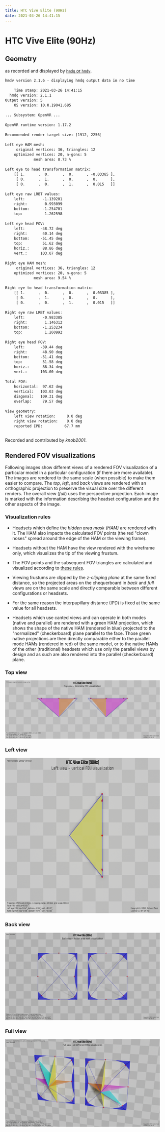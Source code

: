 ```yaml
---
title: HTC Vive Elite (90Hz)
date: 2021-03-26 14:41:15
---
```

# HTC Vive Elite (90Hz)

## Geometry

as recorded and displayed by [`hmdq` or `hmdv`](https://github.com/risa2000/hmdq).
```
hmdv version 2.1.6 - displaying hmdq output data in no time

    Time stamp: 2021-03-26 14:41:15
  hmdq version: 2.1.1
Output version: 5
    OS version: 10.0.19041.685

... Subsystem: OpenVR ...

OpenVR runtime version: 1.17.2

Recommended render target size: [1912, 2256]

Left eye HAM mesh:
     original vertices: 36, triangles: 12
    optimized vertices: 20, n-gons: 5
             mesh area: 8.73 %

Left eye to head transformation matrix:
    [[ 1.      ,  0.      ,  0.      , -0.03385 ],
     [ 0.      ,  1.      ,  0.      ,  0.      ],
     [ 0.      ,  0.      ,  1.      ,  0.015   ]]

Left eye raw LRBT values:
    left:        -1.139201
    right:        0.993099
    bottom:      -1.254701
    top:          1.262598

Left eye head FOV:
    left:       -48.72 deg
    right:       40.14 deg
    bottom:     -51.45 deg
    top:         51.62 deg
    horiz.:      88.86 deg
    vert.:      103.07 deg

Right eye HAM mesh:
     original vertices: 36, triangles: 12
    optimized vertices: 20, n-gons: 5
             mesh area: 9.54 %

Right eye to head transformation matrix:
    [[ 1.      ,  0.      ,  0.      ,  0.03385 ],
     [ 0.      ,  1.      ,  0.      ,  0.      ],
     [ 0.      ,  0.      ,  1.      ,  0.015   ]]

Right eye raw LRBT values:
    left:        -0.983385
    right:        1.146312
    bottom:      -1.253234
    top:          1.260992

Right eye head FOV:
    left:       -39.44 deg
    right:       48.90 deg
    bottom:     -51.41 deg
    top:         51.58 deg
    horiz.:      88.34 deg
    vert.:      103.00 deg

Total FOV:
    horizontal:  97.62 deg
    vertical:   103.03 deg
    diagonal:   109.31 deg
    overlap:     79.57 deg

View geometry:
    left view rotation:     0.0 deg
    right view rotation:    0.0 deg
    reported IPD:          67.7 mm


```
Recorded and contributed by _knob2001_.

## Rendered FOV visualizations

Following images show different views of a rendered FOV visualization of a
particular model in a particular configuration (if there are more available).
The images are rendered to the same scale (when possible) to make them easier
to compare. The _top_, _left_, and _back_ views are rendered with an
orthographic projection to preserve the visual size over the different renders.
The overall view (_full_) uses the perspective projection. Each image is marked
with the information describing the headset configuration and the other aspects
of the image.

### Visualization rules

* Headsets which define the _hidden area mask (HAM)_ are rendered with it. The
  HAM also impacts the calculated FOV points (the red "clown noses" spread
  around the edge of the HAM or the viewing frame).

* Headsets without the HAM have the view rendered with the wireframe only, which
  visualizes the tip of the viewing frustum.

* The FOV points and the subsequent FOV triangles are calculated and visualized
  according to [these
  rules](https://risa2000.github.io/vrdocs/docs/hmd_fov_calculation).

* Viewing frustums are clipped by the _z-clipping plane_ at the same fixed
  distance, so the projected areas on the chequerboard in _back_ and _full_
  views are on the same scale and directly comparable between different
  configurations or headsets.

* For the same reason the interpupillary distance (IPD) is fixed at the same
  value for all headsets.

* Headsets which use canted views and can operate in both modes (native and
  parallel) are rendered with a green HAM projection, which shows the shape of
  the native HAM (rendered in blue) projected to the "normalized"
  (checkerboard) plane parallel to the face. Those green native projections are
  then directly comparable either to the parallel mode HAMs (rendered in red)
  of the same model, or to the native HAMs of the other (traditional) headsets
  which use only the parallel views by design and as such are also rendered
  into the parallel (checkerboard) plane.

### Top view
[![HTC Vive Elite (90Hz) - top view](../images/ViveElite_Native_R90_top.dmx.png)](../images/ViveElite_Native_R90_top.dmx.png)

### Left view
[![HTC Vive Elite (90Hz) - left view](../images/ViveElite_Native_R90_left.dmx.png)](../images/ViveElite_Native_R90_left.dmx.png)

### Back view
[![HTC Vive Elite (90Hz) - back view](../images/ViveElite_Native_R90_back.dmx.png)](../images/ViveElite_Native_R90_back.dmx.png)

### Full view
[![HTC Vive Elite (90Hz) - full view](../images/ViveElite_Native_R90_over.dmx.png)](../images/ViveElite_Native_R90_over.dmx.png)

